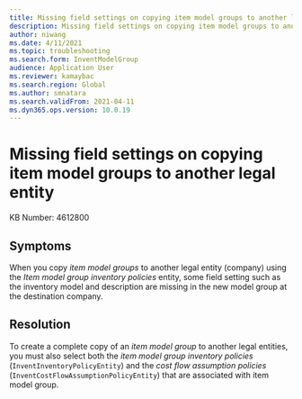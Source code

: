 ```yaml
---
title: Missing field settings on copying item model groups to another legal entity
description: Missing field settings on copying item model groups to another legal entity
author: niwang
ms.date: 4/11/2021
ms.topic: troubleshooting
ms.search.form: InventModelGroup
audience: Application User
ms.reviewer: kamaybac
ms.search.region: Global
ms.author: smnatara
ms.search.validFrom: 2021-04-11
ms.dyn365.ops.version: 10.0.19
---
```


# Missing field settings on copying item model groups to another legal entity

KB Number: 4612800

## Symptoms

When you copy *item model groups* to another legal entity (company) using the *Item model group inventory policies* entity, some field setting such as the inventory model and description are missing in the new model group at the destination company.

## Resolution

To create a complete copy of an *item model group* to another legal entities, you must also select both the *item model group inventory policies* (`InventInventoryPolicyEntity`) and the *cost flow assumption policies* (`InventCostFlowAssumptionPolicyEntity`) that are associated with item model group.
